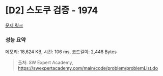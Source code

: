 # [D2] 스도쿠 검증 - 1974 

[문제 링크](https://swexpertacademy.com/main/code/problem/problemDetail.do?contestProbId=AV5Psz16AYEDFAUq) 

### 성능 요약

메모리: 18,624 KB, 시간: 106 ms, 코드길이: 2,448 Bytes



> 출처: SW Expert Academy, https://swexpertacademy.com/main/code/problem/problemList.do
